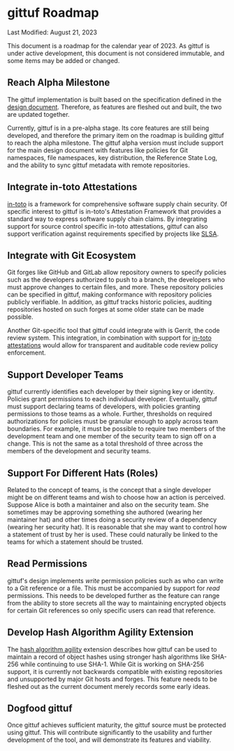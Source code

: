 # gittuf Roadmap

Last Modified: August 21, 2023

This document is a roadmap for the calendar year of 2023. As gittuf is under
active development, this document is not considered immutable, and some items
may be added or changed.

## Reach Alpha Milestone

The gittuf implementation is built based on the specification defined in the
[design document](/docs/design-document.md). Therefore, as features are fleshed
out and built, the two are updated together.

Currently, gittuf is in a pre-alpha stage. Its core features are still being
developed, and therefore the primary item on the roadmap is building gittuf to
reach the alpha milestone. The gittuf alpha version must include support for the
main design document with features like policies for Git namespaces, file
namespaces, key distribution, the Reference State Log, and the ability to sync
gittuf metadata with remote repositories.

## Integrate in-toto Attestations

[in-toto](https://in-toto.io/) is a framework for comprehensive software supply
chain security. Of specific interest to gittuf is in-toto's Attestation
Framework that provides a standard way to express software supply chain claims.
By integrating support for source control specific in-toto attestations, gittuf
can also support verification against requirements specified by projects like
[SLSA](https://slsa.dev/).

## Integrate with Git Ecosystem

Git forges like GitHub and GitLab allow repository owners to specify policies
such as the developers authorized to push to a branch, the developers who must
approve changes to certain files, and more. These repository policies can be
specified in gittuf, making conformance with repository policies publicly
verifiable. In addition, as gittuf tracks historic policies, auditing
repositories hosted on such forges at some older state can be made possible.

Another Git-specific tool that gittuf could integrate with is Gerrit, the code
review system. This integration, in combination with support for
[in-toto attestations](#integrate-in-toto-attestations) would allow for
transparent and auditable code review policy enforcement.

## Support Developer Teams

gittuf currently identifies each developer by their signing key or identity.
Policies grant permissions to each individual developer. Eventually, gittuf must
support declaring teams of developers, with policies granting permissions to
those teams as a whole. Further, thresholds on required authorizations for
policies must be granular enough to apply across team boundaries. For example, it
must be possible to require two members of the development team and one member
of the security team to sign off on a change. This is not the same as a total
threshold of three across the members of the development and security teams.

## Support For Different Hats (Roles)

Related to the concept of teams, is the concept that a single developer might be
on different teams and wish to choose how an action is perceived.  Suppose Alice
is both a maintainer and also on the security team.  She sometimes may be
approving something she authored (wearing her maintainer hat) and other times
doing a security review of a dependency (wearing her security hat).  It is
reasonable that she may want to control how a statement of trust by her is used.
These could naturally be linked to the teams for which a statement should be
trusted.

## Read Permissions

gittuf's design implements _write_ permission policies such as who can write to
a Git reference or a file. This must be accompanied by support for _read_
permissions. This needs to be developed further as the feature can range from
the ability to store secrets all the way to maintaining encrypted objects for
certain Git references so only specific users can read that reference.

## Develop Hash Algorithm Agility Extension

The
[hash algorithm agility](/docs/extensions/hash-algorithm-agility.md) extension
describes how gittuf can be used to maintain a record of object hashes using
stronger hash algorithms like SHA-256 while continuing to use SHA-1. While Git
is working on SHA-256 support, it is currently not backwards compatible with
existing repositories and unsupported by major Git hosts and forges. This
feature needs to be fleshed out as the current document merely records some
early ideas.

## Dogfood gittuf

Once gittuf achieves sufficient maturity, the gittuf source must be protected
using gittuf. This will contribute significantly to the usability and further
development of the tool, and will demonstrate its features and viability.
